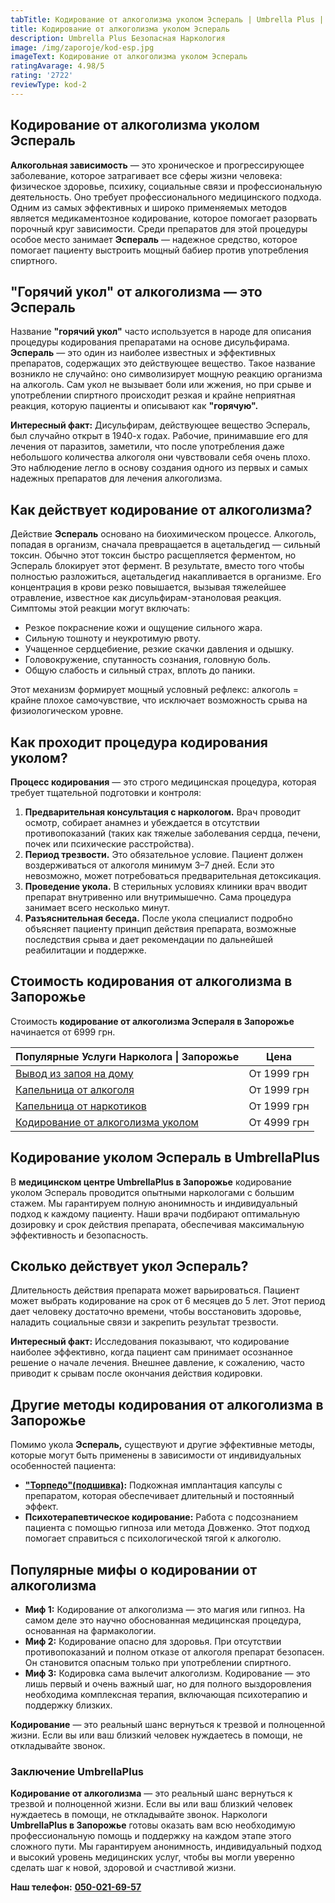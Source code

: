 ```yaml
---
tabTitle: Кодирование от алкоголизма уколом Эспераль | Umbrella Plus | От 6999 грн
title: Кодирование от алкоголизма уколом Эспераль
description: Umbrella Plus Безопасная Наркология
image: /img/zaporoje/kod-esp.jpg
imageText: Кодирование от алкоголизма уколом Эспераль
ratingAvarage: 4.98/5
rating: '2722'
reviewType: kod-2
---
```


## Кодирование от алкоголизма уколом Эспераль

**Алкогольная зависимость** — это хроническое и прогрессирующее заболевание, которое затрагивает все сферы жизни человека: физическое здоровье, психику, социальные связи и профессиональную деятельность. Оно требует профессионального медицинского подхода. Одним из самых эффективных и широко применяемых методов является медикаментозное кодирование, которое помогает разорвать порочный круг зависимости. Среди препаратов для этой процедуры особое место занимает **Эспераль** — надежное средство, которое помогает пациенту выстроить мощный бабиер против употребления спиртного.

## "Горячий укол" от алкоголизма — это Эспераль

Название **"горячий укол"** часто используется в народе для описания процедуры кодирования препаратами на основе дисульфирама. **Эспераль** — это один из наиболее известных и эффективных препаратов, содержащих это действующее вещество. Такое название возникло не случайно: оно символизирует мощную реакцию организма на алкоголь. Сам укол не вызывает боли или жжения, но при срыве и употреблении спиртного происходит резкая и крайне неприятная реакция, которую пациенты и описывают как **"горячую".**

**Интересный факт:** Дисульфирам, действующее вещество Эспераль, был случайно открыт в 1940-х годах. Рабочие, принимавшие его для лечения от паразитов, заметили, что после употребления даже небольшого количества алкоголя они чувствовали себя очень плохо. Это наблюдение легло в основу создания одного из первых и самых надежных препаратов для лечения алкоголизма.

## Как действует кодирование от алкоголизма?

Действие **Эспераль** основано на биохимическом процессе. Алкоголь, попадая в организм, сначала превращается в ацетальдегид — сильный токсин. Обычно этот токсин быстро расщепляется ферментом, но Эспераль блокирует этот фермент. В результате, вместо того чтобы полностью разложиться, ацетальдегид накапливается в организме. Его концентрация в крови резко повышается, вызывая тяжелейшее отравление, известное как дисульфирам-этаноловая реакция. Симптомы этой реакции могут включать:

* Резкое покраснение кожи и ощущение сильного жара.
* Сильную тошноту и неукротимую рвоту.
* Учащенное сердцебиение, резкие скачки давления и одышку.
* Головокружение, спутанность сознания, головную боль.
* Общую слабость и сильный страх, вплоть до паники.

Этот механизм формирует мощный условный рефлекс: алкоголь = крайне плохое самочувствие, что исключает возможность срыва на физиологическом уровне.

## Как проходит процедура кодирования уколом?

**Процесс кодирования** — это строго медицинская процедура, которая требует тщательной подготовки и контроля:

1. **Предварительная консультация с наркологом.** Врач проводит осмотр, собирает анамнез и убеждается в отсутствии противопоказаний (таких как тяжелые заболевания сердца, печени, почек или психические расстройства).
2. **Период трезвости.** Это обязательное условие. Пациент должен воздерживаться от алкоголя минимум 3–7 дней. Если это невозможно, может потребоваться предварительная детоксикация.
3. **Проведение укола.** В стерильных условиях клиники врач вводит препарат внутривенно или внутримышечно. Сама процедура занимает всего несколько минут.
4. **Разъяснительная беседа.** После укола специалист подробно объясняет пациенту принцип действия препарата, возможные последствия срыва и дает рекомендации по дальнейшей реабилитации и поддержке.

## Стоимость кодирования от алкоголизма в Запорожье

Стоимость **кодирование от алкоголизма Эспераля в Запорожье** начинается от 6999 грн.

| Популярные Услуги Нарколога \| Запорожье                                                                   | Цена        |
| ---------------------------------------------------------------------------------------------------------- | ----------- |
| [Вывод из запоя на дому](https://umbrella-plus.com.ua/zaporozie/vivod-iz-zapoia-na-domy-zaporozhye/)       | От 1999 грн |
| [Капельница от алкоголя](https://umbrella-plus.com.ua/zaporozie/kapelnica_ot_alkogola_na_domy_zaporozhye/) | От 1999 грн |
| [Капельница от наркотиков](kapelnica-ot-nakrotikov-zp)                                                     | От 1999 грн |
| [Кодирование от алкоголизма уколом](kodirovka-ot-alkogolia-zp)                                             | От 4999 грн |

## Кодирование уколом Эспераль в UmbrellaPlus

В **медицинском центре UmbrellaPlus в Запорожье** кодирование уколом Эспераль проводится опытными наркологами с большим стажем. Мы гарантируем полную анонимность и индивидуальный подход к каждому пациенту. Наши врачи подбирают оптимальную дозировку и срок действия препарата, обеспечивая максимальную эффективность и безопасность.

## Сколько действует укол Эспераль?

Длительность действия препарата может варьироваться. Пациент может выбрать кодирование на срок от 6 месяцев до 5 лет. Этот период дает человеку достаточно времени, чтобы восстановить здоровье, наладить социальные связи и закрепить результат трезвости.

**Интересный факт:** Исследования показывают, что кодирование наиболее эффективно, когда пациент сам принимает осознанное решение о начале лечения. Внешнее давление, к сожалению, часто приводит к срывам после окончания действия кодировки.

## Другие методы кодирования от алкоголизма в Запорожье

Помимо укола **Эспераль,** существуют и другие эффективные методы, которые могут быть применены в зависимости от индивидуальных особенностей пациента:

* **["Торпедо"(подшивка)](https://umbrella-plus.com.ua/zaporozie/podshivka-ot-alkogolia-zp/):** Подкожная имплантация капсулы с препаратом, которая обеспечивает длительный и постоянный эффект.
* **Психотерапевтическое кодирование:** Работа с подсознанием пациента с помощью гипноза или метода Довженко. Этот подход помогает справиться с психологической тягой к алкоголю.

## Популярные мифы о кодировании от алкоголизма

* **Миф 1:** Кодирование от алкоголизма — это магия или гипноз. На самом деле это научно обоснованная медицинская процедура, основанная на фармакологии.
* **Миф 2:** Кодирование опасно для здоровья. При отсутствии противопоказаний и полном отказе от алкоголя препарат безопасен. Он становится опасным только при употреблении спиртного.
* **Миф 3:** Кодировка сама вылечит алкоголизм. Кодирование — это лишь первый и очень важный шаг, но для полного выздоровления необходима комплексная терапия, включающая психотерапию и поддержку близких.

**Кодирование** — это реальный шанс вернуться к трезвой и полноценной жизни. Если вы или ваш близкий человек нуждаетесь в помощи, не откладывайте звонок.

### Заключение UmbrellaPlus

**Кодирование от алкоголизма** — это реальный шанс вернуться к трезвой и полноценной жизни. Если вы или ваш близкий человек нуждаетесь в помощи, не откладывайте звонок. Наркологи **UmbrellaPlus в Запорожье** готовы оказать вам всю необходимую профессиональную помощь и поддержку на каждом этапе этого сложного пути. Мы гарантируем анонимность, индивидуальный подход и высокий уровень медицинских услуг, чтобы вы могли уверенно сделать шаг к новой, здоровой и счастливой жизни.

**Наш телефон:** **[050-021-69-57](tel:0500216957)**
